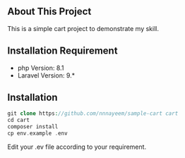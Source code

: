 ## About This Project

This is a simple cart project to demonstrate my skill.

## Installation Requirement

- php Version: 8.1
- Laravel Version: 9.*

## Installation

```php
git clone https://github.com/nnnayeem/sample-cart cart
cd cart
composer install
cp env.example .env
```
Edit your .ev file according to your requirement.
